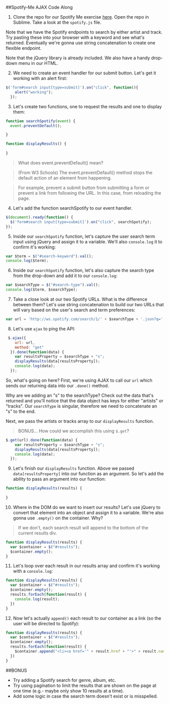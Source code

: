 ##Spotify-Me AJAX Code Along
1) Clone the repo for our Spotify Me exercise [here](https://github.com/ga-dc/spotify-me). Open the repo in Sublime. Take a look at the `spotify.js` file. 

Note that we have the Spotify endpoints to search by either artist and track. Try pasting these into your browser with a keyword and see what's returned. Eventually we're gonna use string concatenation to create one flexible endpoint.

Note that the jQuery library is already included. We also have a handy drop-down menu in our HTML.

2) We need to create an event handler for our submit button. Let's get it working with an alert first:

```js
$('form#search input[type=submit]').on("click", function(){
    alert("working");
  });
```

3) Let's create two functions, one to request the results and one to display them:

```js
function searchSpotify(event) {
  event.preventDefault(); 

}

function displayResults() {
 
}
```
>What does event.preventDefault() mean?

>(From W3 Schools) The event.preventDefault() method stops the default action of an element from happening.
	
>For example, prevent a submit button from submitting a form or prevent a link from following the URL. In this case, from reloading the page.

4) Let's add the function searchSpotify to our event handler.

```js
$(document).ready(function() {
  $('form#search input[type=submit]').on("click", searchSpotify);
});
```

5) Inside our `searchSpotify` function, let's capture the user search term input using jQuery and assign it to a variable. We'll also `console.log` it to confirm it's working:

```js
var $term = $("#search-keyword").val();
console.log($term);
```

6) Inside our `searchSpotify` function, let's also capture the search type from the drop-down and add it to our `console.log`:

```js
var $searchType = $("#search-type").val();
console.log($term, $searchType);
```

7) Take a close look at our two Spotify URLs. What is the difference between them? Let's use string concatenation to build our two URLs that will vary based on the user's search and term preferences:

```js
var url = 'http://ws.spotify.com/search/1/' + $searchType + '.json?q=' + $term;
```

8) Let's use `ajax` to ping the API:

```js
 $.ajax({
    url: url,
    method: "get"
  }).done(function(data) {
    var resultsProperty = $searchType + "s";
    displayResults(data[resultsProperty]);
    console.log(data);
  });
```

So, what's going on here? First, we're using AJAX to call our `url` which sends our returning data into our `.done()` method. 

Why are we adding an "s" to the searchType? Check out the data that's returned and you'll notice that the data object has keys for either "artists" or "tracks". Our `searchType` is singular, therefore we need to concatenate an "s" to the end.

Next, we pass the artists or tracks array to our `displayResults` function.

>BONUS... How could we accomplish this using `$.get`?

```js
$.get(url).done(function(data) {
    var resultsProperty = $searchType + "s";
    displayResults(data[resultsProperty]);
    console.log(data);
  }); 
```

9) Let's finish our `displayResults` function. Above we passed `data[resultsProperty]` into our function as an argument. So let's add the ability to pass an argument into our function:

```js
function displayResults(results) {
  
}
```

10) Where in the DOM do we want to insert our results? Let's use jQuery to convert that element into an object and assign it to a variable. We're also gonna use `.empty()` on the container. Why?

>If we don't, each search result will append to the bottom of the current results div.

```js
function displayResults(results) {
  var $container = $("#results");
  $container.empty();  
}
```

11) Let's loop over each result in our results array and confirm it's working with a `console.log`:

```js
function displayResults(results) {
  var $container = $("#results");
  $container.empty();
  results.forEach(function(result) {
    console.log(result);
  })
}
```

12) Now let's actually `append()` each result to our container as a link (so the user will be directed to Spotify):

```js
function displayResults(results) {
  var $container = $("#results");
  $container.empty();
  results.forEach(function(result) {
    $container.append("<li><a href='" + result.href + "'>" + result.name + "</a></li>");
  })
}
```

##BONUS

- Try adding a Spotify search for genre, album, etc.
- Try using pagination to limit the results that are shown on the page at one time (e.g.- maybe only show 10 results at a time).
- Add some logic in case the search term doesn't exist or is misspelled.
